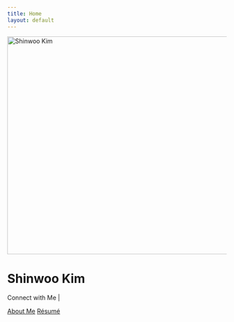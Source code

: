 ```yaml
---
title: Home
layout: default
---
```

<!-- hero area -->
<style>
   @media only screen and (min-width: 1000px) {
	   .main-container {max-width: none}
   }
</style>
<div class="container col-xxl-8 px-4 py-5">
   <div class="row flex-lg-row align-items-center g-5 py-5">
      <div class="col-10 col-sm-8 col-lg-6">
         <img src="{{site.baseurl}}/assets/img/profile.jpg" class="d-block mx-lg-auto img-fluid img-thumbnail" alt="Shinwoo Kim" width="700" height="500" loading="lazy">
      </div>
      <div class="col-lg-6">
         <h1 class="autography display-2 lh-1">Shinwoo Kim</h1>
         <code class="h4 mb-3"><span class="typed" data-typed-items="Software Developer,Pitt Student, Educator, Computer Scientist"></span></code>
         <p>Connect with Me | 
           <a class="social-icon" href="{{'/contacts' | prepend: site.baseurl}}"><i class="fa-solid fa-message"></i></a>
            <a class="social-icon" href="mailto:{{ site.email }}"><i class="fas fa-envelope"></i></a>
            <a class="social-icon" href="https://linkedin.com/in/{{ site.linkedin_username }}"> <i class="fab fa-linkedin-in"></i></a>
            <a class="social-icon" href="https://github.com/{{ site.github_username }}"><i class="fab fa-github"></i></a>
            <a class="social-icon" href="https://twitter.com/{{ site.twitter_username }}"><i class="fab fa-twitter"></i></a>
            <a class="social-icon" href="https://instagram.com/{{ site.instagram_username }}"><i class="fab fa-instagram"></i></a>
         </p>
         <div class="d-grid gap-2 d-md-flex justify-content-md-start">
            <a class="btn btn-dark btn-lg px-4 me-md-2" href="{{ '/about' | prepend: site.baseurl }}">About Me</a>
            <a class="btn btn-dark btn-lg px-4 me-md-2" href="{{ '/assets/Resume.pdf' | prepend: site.baseurl }}">Résumé</a>
         </div>
      </div>
   </div>
</div>
<script src="https://cdn.jsdelivr.net/npm/typed.js@2.0.12"></script>
